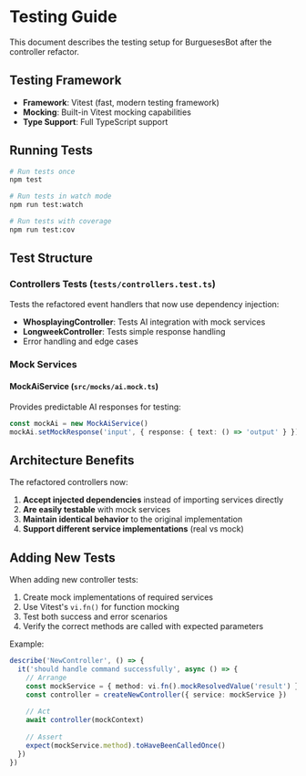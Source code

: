 # Testing Guide

This document describes the testing setup for BurguesesBot after the controller refactor.

## Testing Framework

- **Framework**: Vitest (fast, modern testing framework)
- **Mocking**: Built-in Vitest mocking capabilities
- **Type Support**: Full TypeScript support

## Running Tests

```bash
# Run tests once
npm test

# Run tests in watch mode
npm run test:watch

# Run tests with coverage
npm run test:cov
```

## Test Structure

### Controllers Tests (`tests/controllers.test.ts`)

Tests the refactored event handlers that now use dependency injection:

- **WhosplayingController**: Tests AI integration with mock services
- **LongweekController**: Tests simple response handling
- Error handling and edge cases

### Mock Services

#### MockAiService (`src/mocks/ai.mock.ts`)

Provides predictable AI responses for testing:

```typescript
const mockAi = new MockAiService()
mockAi.setMockResponse('input', { response: { text: () => 'output' } })
```

## Architecture Benefits

The refactored controllers now:

1. **Accept injected dependencies** instead of importing services directly
2. **Are easily testable** with mock services
3. **Maintain identical behavior** to the original implementation
4. **Support different service implementations** (real vs mock)

## Adding New Tests

When adding new controller tests:

1. Create mock implementations of required services
2. Use Vitest's `vi.fn()` for function mocking
3. Test both success and error scenarios
4. Verify the correct methods are called with expected parameters

Example:
```typescript
describe('NewController', () => {
  it('should handle command successfully', async () => {
    // Arrange
    const mockService = { method: vi.fn().mockResolvedValue('result') }
    const controller = createNewController({ service: mockService })
    
    // Act
    await controller(mockContext)
    
    // Assert
    expect(mockService.method).toHaveBeenCalledOnce()
  })
})
```